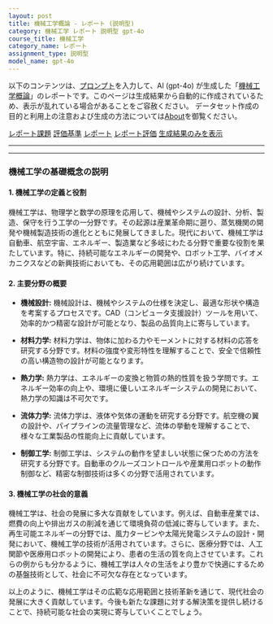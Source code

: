 ```yaml
---
layout: post
title: 機械工学概論 - レポート (説明型)
category: 機械工学 レポート 説明型 gpt-4o
course_title: 機械工学
category_name: レポート
assignment_type: 説明型
model_name: gpt-4o
---
```


以下のコンテンツは、[プロンプト](https://github.com/takedatoshiyuki/synthetic_assignments/tree/main/generated/機械工学/gpt-4o/prompt_レポート-説明型.md)を入力して、AI (gpt-4o) が生成した「[機械工学概論](/contents/機械工学/)」のレポートです。このページは生成結果から自動的に作成されているため、表示が乱れている場合があることをご容赦ください。
データセット作成の目的と利用上の注意および生成の方法については[About](/About)を御覧ください。

[レポート課題](../レポート課題-説明型)
[評価基準](../評価基準-説明型)
[レポート](../レポート-説明型)
[レポート評価](../レポート評価-説明型)
[生成結果のみを表示](https://github.com/takedatoshiyuki/synthetic_assignments/tree/main/generated/機械工学/gpt-4o/レポート-説明型.md)
  

***
***
  
### 機械工学の基礎概念の説明

#### 1. 機械工学の定義と役割

機械工学は、物理学と数学の原理を応用して、機械やシステムの設計、分析、製造、保守を行う工学の一分野です。その起源は産業革命期に遡り、蒸気機関の開発や機械製造技術の進化とともに発展してきました。現代において、機械工学は自動車、航空宇宙、エネルギー、製造業など多岐にわたる分野で重要な役割を果たしています。特に、持続可能なエネルギーの開発や、ロボット工学、バイオメカニクスなどの新興技術においても、その応用範囲は広がり続けています。

#### 2. 主要分野の概要

- **機械設計:** 機械設計は、機械やシステムの仕様を決定し、最適な形状や構造を考案するプロセスです。CAD（コンピュータ支援設計）ツールを用いて、効率的かつ精密な設計が可能となり、製品の品質向上に寄与しています。

- **材料力学:** 材料力学は、物体に加わる力やモーメントに対する材料の応答を研究する分野です。材料の強度や変形特性を理解することで、安全で信頼性の高い構造物の設計が可能となります。

- **熱力学:** 熱力学は、エネルギーの変換と物質の熱的性質を扱う学問です。エネルギー効率の向上や、環境に優しいエネルギーシステムの開発において、熱力学の知識は不可欠です。

- **流体力学:** 流体力学は、液体や気体の運動を研究する分野です。航空機の翼の設計や、パイプラインの流量管理など、流体の挙動を理解することで、様々な工業製品の性能向上に貢献しています。

- **制御工学:** 制御工学は、システムの動作を望ましい状態に保つための方法を研究する分野です。自動車のクルーズコントロールや産業用ロボットの動作制御など、精密な制御技術は多くの分野で活用されています。

#### 3. 機械工学の社会的意義

機械工学は、社会の発展に多大な貢献をしています。例えば、自動車産業では、燃費の向上や排出ガスの削減を通じて環境負荷の低減に寄与しています。また、再生可能エネルギーの分野では、風力タービンや太陽光発電システムの設計・開発において、機械工学の技術が活用されています。さらに、医療分野では、人工関節や医療用ロボットの開発により、患者の生活の質を向上させています。これらの例からも分かるように、機械工学は人々の生活をより豊かで快適にするための基盤技術として、社会に不可欠な存在となっています。

以上のように、機械工学はその広範な応用範囲と技術革新を通じて、現代社会の発展に大きく貢献しています。今後も新たな課題に対する解決策を提供し続けることで、持続可能な社会の実現に寄与していくことでしょう。
